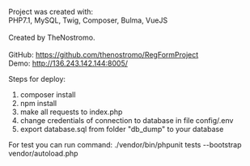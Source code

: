 Project was created with:<br/>
PHP7.1, MySQL, Twig, Composer, Bulma, VueJS
<br/>
<br/>
Created by TheNostromo.
<br/>
<br/>
GitHub: <a href="https://github.com/thenostromo/RegFormProject">https://github.com/thenostromo/RegFormProject</a><br/>
Demo: <a href="http://136.243.142.144:8005/">http://136.243.142.144:8005/</a>

Steps for deploy:
1. composer install
2. npm install
3. make all requests to index.php
4. change credentials of connection to database in file config/.env
5. export database.sql from folder "db_dump" to your database

For test you can run command:
./vendor/bin/phpunit tests --bootstrap vendor/autoload.php